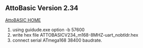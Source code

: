 ## AttoBasic Version 2.34

[AttoBASIC  HOME](http://cappels.org/dproj/AttoBasic_Home/AttoBasic_Home.html)

1. using guidude.exe option -b 57600
1. write hex file ATTOBASICV234_m168-8MHZ-uart_nobtldr.hex
1. connect serial ATmega168 38400 baudrate.

